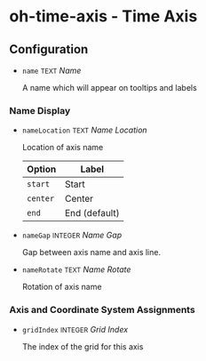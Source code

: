 # oh-time-axis - Time Axis

<!-- GENERATED componentDescription -->

<!-- GENERATED /componentDescription -->

## Configuration

<!-- GENERATED props -->

- `name` <small>TEXT</small> _Name_

  A name which will appear on tooltips and labels

### Name Display


- `nameLocation` <small>TEXT</small> _Name Location_

  Location of axis name

  | Option | Label |
  |--------|-------|
  | `start` | Start |
  | `center` | Center |
  | `end` | End (default) |


- `nameGap` <small>INTEGER</small> _Name Gap_

  Gap between axis name and axis line.

- `nameRotate` <small>TEXT</small> _Name Rotate_

  Rotation of axis name

### Axis and Coordinate System Assignments


- `gridIndex` <small>INTEGER</small> _Grid Index_

  The index of the grid for this axis

<!-- GENERATED /props -->
